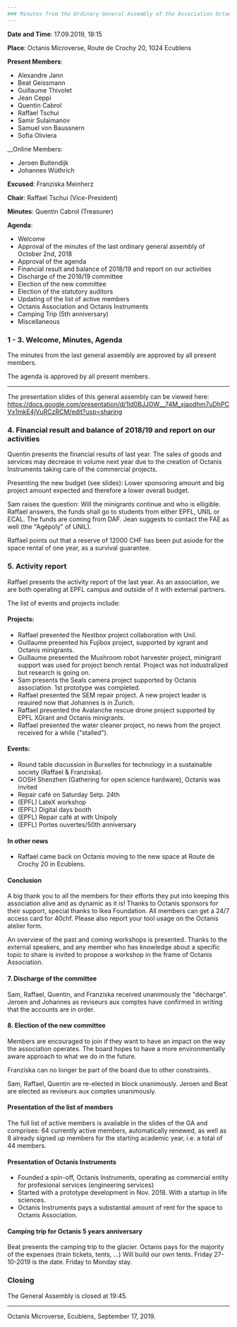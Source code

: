 ```yaml
---
### Minutes from the Ordinary General Assembly of the Association Octanis
---
```


__Date and Time__: 17.09.2019, 18:15 

__Place__: Octanis Microverse, Route de Crochy 20, 1024 Ecublens

__Present Members__: 
  * Alexandre Jann
  * Beat Geissmann
  * Guillaume Thivolet
  * Jean Ceppi
  * Quentin Cabrol
  * Raffael Tschui
  * Samir Sulaimanov
  * Samuel von Baussnern
  * Sofia Oliviera

__Online Members: 
  * Jeroen Buitendijk
  * Johannes Wüthrich

__Excused__: Franziska Meinherz

__Chair__: Raffael Tschui (Vice-President)

__Minutes__: Quentin Cabrol (Treasurer)

__Agenda__: 
  * Welcome
  * Approval of the minutes of the last ordinary general assembly of October 2nd, 2018
  * Approval of the agenda
  * Financial result and balance of 2018/19 and report on our activities
  * Discharge of the 2018/19 committee
  * Election of the new committee
  * Election of the statutory auditors
  * Updating of the list of active members
  * Octanis Association and Octanis Instruments
  * Camping Trip (5th anniversary)
  * Miscellaneous


### 1 - 3. Welcome, Minutes, Agenda
The minutes from the last general assembly are approved by all present members.

The agenda is approved by all present members.


---

The presentation slides of this general assembly can be viewed here: https://docs.google.com/presentation/d/1Id0BJJOW__74M_xjaodhm7uDhPCVx1mkE4jVuRCzRCM/edit?usp=sharing

### 4. Financial result and balance of 2018/19 and report on our activities

Quentin presents the financial results of last year. The sales of goods and services may decrease in volume next year due to the creation of Octanis Instruments taking care of the commercial projects.

Presenting the new budget (see slides): Lower sponsoring amount and big project amount expected and therefore a lower overall budget.

Sam raises the question: Will the minigrants continue and who is elligible. Raffael answers, the funds shall go to students from either EPFL, UNIL or ECAL. The funds are coming from DAF.
Jean suggests to contact the FAE as well (the "Agépoly" of UNIL). 

Raffael points out that a reserve of 12000 CHF has been put asiode for the space rental of one year, as a survival guarantee.

### 5. Activity report

Raffael presents the activity report of the last year. As an association, we are both operating at EPFL campus and outside of it with external partners. 

The list of events and projects include:

#### Projects:
 * Raffael presented the Nestbox project collaboration with Unil.
 * Guillaume presented his Fujibox project, supported by xgrant and Octanis minigrants.
 * Guillaume presented the Mushroom robot harvester project, minigrant support was used for project bench rental. Project was not industralized but research is going on.
 * Sam presents the Seals camera project supported by Octanis association. 1st prototype was completed.
 * Raffael presented the SEM repair project. A new project leader is reauired now that Johannes is in Zurich.
 * Raffael presented the Avalanche rescue drone project supported by EPFL XGrant and Octanis minigrants.
 * Raffael presented the water cleaner project, no news from the project received for a while ("stalled").

#### Events:
 * Round table discussion in Burxelles for technology in a sustainable society (Raffael & Franziska).
 * GOSH Shenzhen (Gathering for open science hardware), Octanis was invited
 * Repair café on Saturday Setp. 24th
 * (EPFL) LateX workshop
 * (EPFL) Digital days booth
 * (EPFL) Repair café at with Unipoly
 * (EPFL) Portes ouvertes/50th anniversary

#### In other news
 
 * Raffael came back on Octanis moving to the new space at Route de Crochy 20 in Ecublens.


#### Conclusion

A big thank you to all the members for their efforts they put into keeping this association alive and as dynamic as it is!
Thanks to Octanis sponsors for their support, special thanks to Ikea Foundation.
All members can get a 24/7 access card for 40chf.
Please also report your tool usage on the Octanis atelier form.

An overview of the past and coming workshops is presented. 
Thanks to the external speakers, and any member who has knowledge about a specific topic to share is invited to propose a workshop in the frame of Octanis Association.


#### 7. Discharge of the committee

Sam, Raffael, Quentin, and Franziska received unanimously the "décharge".
Jeroen and Johannes as reviseurs aux comptes have confirmed in writing that the accounts are in order.


#### 8. Election of the new committee

Members are encouraged to join if they want to have an impact on the way the association operates.
The board hopes to have a more environmentally aware approach to what we do in the future.

Franziska can no longer be part of the board due to other constraints. 

Sam, Raffael, Quentin are re-elected in block unanimously.
Jeroen and Beat are elected as reviseurs aux comptes unanimously.

#### Presentation of the list of members

The full list of active members is available in the slides of the GA and comprises: 64 currently active members, automatically renewed, as well as 8 already signed up members for the starting academic year, i.e. a total of 44 members.


#### Presentation of Octanis Instruments

 * Founded a spin-off, Octanis Instruments, operating as commercial entity for profesional services (engineering services)
 * Started with a prototype development in Nov. 2018. With a startup in life sciences.
 * Octanis Instruments pays a substantial amount of rent for the space to Octanis Association.

#### Camping trip for Octanis 5 years anniversary

Beat presents the camping trip to the glacier.
Octanis pays for the majority of the expenses (train tickets, tents, ...)
Will build our own tents. Friday 27-10-2019 is the date. Friday to Monday stay.

### Closing

The General Assembly is closed at 19:45.

___


Octanis Microverse, Ecublens, September 17, 2019.




